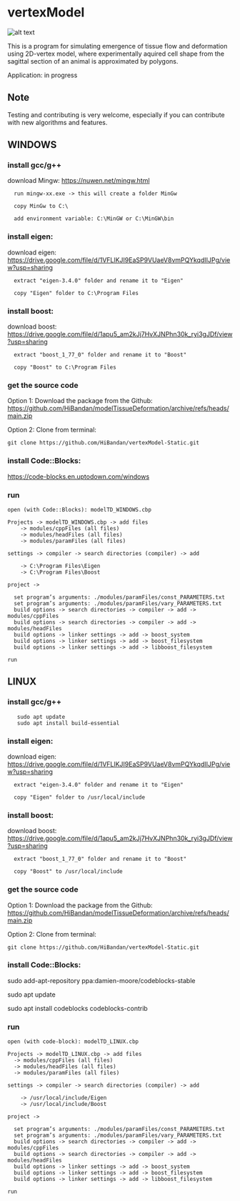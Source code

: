 # vertexModel

![alt text](https://github.com/HiBandan/vertexModel-Static/blob/main/logo/vertexModel-3.0.png)


This is a program for simulating emergence of tissue flow and deformation using 2D-vertex model, where experimentally aquired cell shape from the sagittal section of an animal is approximated by polygons. 

Application: in progress

## Note

Testing and contributing is very welcome, especially if you can contribute with new algorithms and features.

## WINDOWS

  ### install gcc/g++ 
  
  download Mingw: https://nuwen.net/mingw.html
  
      run mingw-xx.exe -> this will create a folder MinGw
      
      copy MinGw to C:\
       
      add environment variable: C:\MinGW or C:\MinGW\bin

  ### install eigen:
  
  download eigen: https://drive.google.com/file/d/1VFLlKJI9EaSP9VUaeV8vmPQYkqdIIJPg/view?usp=sharing
  
      extract "eigen-3.4.0" folder and rename it to "Eigen"
  
      copy "Eigen" folder to C:\Program Files 
  
  ### install boost:
  
  download boost: https://drive.google.com/file/d/1apu5_am2kJj7HvXJNPhn30k_ryi3gJDf/view?usp=sharing

      extract "boost_1_77_0" folder and rename it to "Boost"
  
      copy "Boost" to C:\Program Files 
  
  ### get the source code
  
  Option 1: Download the package from the Github: https://github.com/HiBandan/modelTissueDeformation/archive/refs/heads/main.zip


  Option 2: Clone from terminal: 
  
    git clone https://github.com/HiBandan/vertexModel-Static.git

  ### install Code::Blocks: 
  https://code-blocks.en.uptodown.com/windows
    
  ### run 
  
    open (with Code::Blocks): modelTD_WINDOWS.cbp
  
    Projects -> modelTD_WINDOWS.cbp -> add files
        -> modules/cppFiles (all files)
        -> modules/headFiles (all files)
        -> modules/paramFiles (all files)
        
    settings -> compiler -> search directories (compiler) -> add 
  
        -> C:\Program Files\Eigen 
        -> C:\Program Files\Boost 

    project -> 
    
      set program’s arguments: ./modules/paramFiles/const_PARAMETERS.txt
      set program’s arguments: ./modules/paramFiles/vary_PARAMETERS.txt
      build options -> search directories -> compiler -> add -> modules/cppFiles 
      build options -> search directories -> compiler -> add -> modules/headFiles
      build options -> linker settings -> add -> boost_system
      build options -> linker settings -> add -> boost_filesystem
      build options -> linker settings -> add -> libboost_filesystem
      
    run 

## LINUX

  ### install gcc/g++ 
  
       sudo apt update
       sudo apt install build-essential

  ### install eigen:
  
  download eigen: https://drive.google.com/file/d/1VFLlKJI9EaSP9VUaeV8vmPQYkqdIIJPg/view?usp=sharing
  
      extract "eigen-3.4.0" folder and rename it to "Eigen"
  
      copy "Eigen" folder to /usr/local/include
  
  ### install boost:
  
  download boost: https://drive.google.com/file/d/1apu5_am2kJj7HvXJNPhn30k_ryi3gJDf/view?usp=sharing

      extract "boost_1_77_0" folder and rename it to "Boost"
  
      copy "Boost" to /usr/local/include

  ### get the source code
  
  Option 1: Download the package from the Github: https://github.com/HiBandan/modelTissueDeformation/archive/refs/heads/main.zip

  Option 2: Clone from terminal: 
  
    git clone https://github.com/HiBandan/vertexModel-Static.git
    
  ### install Code::Blocks: 
  
  sudo add-apt-repository ppa:damien-moore/codeblocks-stable

  sudo apt update

  sudo apt install codeblocks codeblocks-contrib
 
  ### run 

    open (with code-block): modelTD_LINUX.cbp
    
    Projects -> modelTD_LINUX.cbp -> add files
      -> modules/cppFiles (all files)
      -> modules/headFiles (all files)
      -> modules/paramFiles (all files)
  
    settings -> compiler -> search directories (compiler) -> add 
  
        -> /usr/local/include/Eigen
        -> /usr/local/include/Boost 
       
    project -> 
    
      set program’s arguments: ./modules/paramFiles/const_PARAMETERS.txt
      set program’s arguments: ./modules/paramFiles/vary_PARAMETERS.txt
      build options -> search directories -> compiler -> add -> modules/cppFiles 
      build options -> search directories -> compiler -> add -> modules/headFiles
      build options -> linker settings -> add -> boost_system
      build options -> linker settings -> add -> boost_filesystem
      build options -> linker settings -> add -> libboost_filesystem
  
    run 
